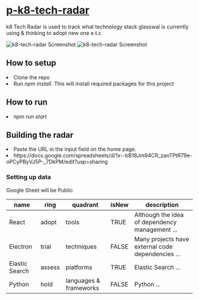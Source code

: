 # [p-k8-tech-radar](https://github.com/k8-proxy/p-k8-tech-radar)

<p>k8 Tech Radar is used to track what technology stack glasswal is currently using & thinking to adopt new one e.t.c</p>

![k8-tech-radar Screenshot](https://lh3.googleusercontent.com/3YwK7-EbvgK-wkoZiqTTOaxaoONhk9XNtkgRL0jYPGZvlDy9e7XzaBZHHHgbRHpTD_1F7vwAT4Dp1Q=w1920-h937-rw)
![k8-tech-radar Screenshot](https://lh5.googleusercontent.com/bNhx2eh_jmiOpqZbfmR2ijYpeNepoh_RLIjXQ1oWrBE8v9DG0eudSXtUbg_KGe-qIx5t2weciIRulA=w1920-h937-rw)

## How to setup
<li>Clone the repo</li>
<li> Run<i> npm install</i>. This will install required packages for this project </li>

## How to run 
<li> <i>npm run start </i></li>

## Building the radar
<li>Paste the URL in the input field on the home page.</li>
<li>https://docs.google.com/spreadsheets/d/1x--bB18Jm94CR_zanTPtR79e-oPCyPByVJ5P-_7DkPM/edit?usp=sharing</li>

### Setting up data

Google Sheet will be Public 

| name          | ring   | quadrant               | isNew | description                                             |
|---------------|--------|------------------------|-------|---------------------------------------------------------|
| React      | adopt  | tools                  | TRUE  | Although the idea of dependency management ...          |
| Electron | trial  | techniques             | FALSE | Many projects have external code dependencies ...       |
| Elastic Search  | assess | platforms              | TRUE  | Elastic Search   ...   |
| Python           | hold   | languages & frameworks | FALSE | Python  ... |

